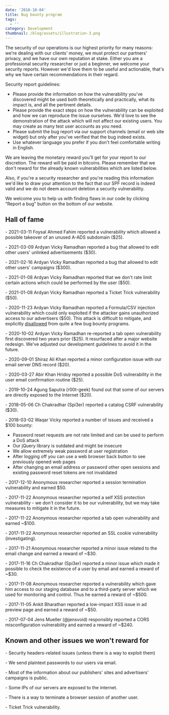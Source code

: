 ```yaml
---
date: '2018-10-04'
title: Bug bounty program
tags:
  - ''
category: Development
thumbnail: /blog/assets/illustration-3.png
---
```

The security of our operations is our highest priority for many reasons: we're dealing with our clients’ money, we must protect our partners' privacy, and we have our own reputation at stake. Either you are a professional security researcher or just a beginner, we welcome your security reports. However we'd love them to be useful and actionable, that's why we have certain recommendations in their regard.

  Security report guidelines:

* Please provide the information on how the vulnerability you've discovered might be used both theoretically and practically, what its impact is, and all the pertinent details.
* Please provide the exact steps on how the vulnerability can be exploited and how we can reproduce the issue ourselves. We'd love to see the demonstration of the attack which will not affect our existing users. You may create as many test user accounts as you need.
* Please submit the bug report via our support channels (email or web site widget) but only after you've verified that the bug indeed exists.
* Use whatever language you prefer if you don't feel comfortable writing in English.

We are leaving the monetary reward you'll get for your report to our discretion. The reward will be paid in bitcoins. Please remember that we don't reward for the already known vulnerabilities which are listed below.

Also, if you're a security researcher and you're reading this information we'd like to draw your attention to the fact that our SPF record is indeed valid and we do not deem account deletion a security vulnerability.

We welcome you to help us with finding flaws in our code by clicking “Report a bug” button on the bottom of our website.

## Hall of fame

\- 2021-03-11 Foysal Ahmed Fahim reported a vulnerability which allowed a possible takeover of an unused A-ADS subdomain ($25).

\- 2021-03-09 Ardyan Vicky Ramadhan reported a bug that allowed to edit other users' unlinked advertisements ($30).

\- 2021-02-16 Ardyan Vicky Ramadhan reported a bug that allowed to edit other users' campaigns ($300).

\- 2021-01-08 Ardyan Vicky Ramadhan reported that we don't rate limit certain actions which could be performed by the user ($50).

\- 2021-01-08 Ardyan Vicky Ramadhan reported a Ticket Trick vulnerability ($50).

\- 2020-11-23 Ardyan Vicky Ramadhan reported a Formula/CSV injection vulnerability which could only exploited if the attacker gains unauthorized access to our advertisers ($50). This attack is difficult to mitigate, and explicitly [disallowed](https://owasp.org/www-community/attacks/CSV_Injection) from quite a few bug bounty programs.

\- 2020-10-02 Ardyan Vicky Ramadhan re-reported a tab open vulnerability first discovered two years prior ($25). It resurfaced after a major website redesign. We've adjusted our development guidelines to avoid it in the future.

\- 2020-09-01 Shiraz Ali Khan reported a minor configuration issue with our email server DNS record ($20).

\- 2020-03-27 Abir Khan Hridoy reported a possible DoS vulnerability in the user email confirmation routine ($25).

\- 2019-10-24 Agung Saputra (r00t-geek) found out that some of our servers are directly exposed to the Internet ($20).

\- 2018-05-06  Ch Chakradhar (Spi3er) reported a catalog CSRF vulnerability ($30).

\- 2018-03-02 Waqar Vicky reported a number of issues and received a $100 bounty:

* Password reset requests are not rate limited and can be used to perform a DoS attack
* Our jQuery library is outdated and might be insecure
* We allow extremely weak password at user registration
* After logging off you can use a web browser back button to see previously opened web pages
* After changing an email address _or_ password other open sessions and existing password reset tokens are not invalidated

\- 2017-12-10 Anonymous researcher reported a session termination vulnerability and earned $50.

\- 2017-11-22 Anonymous researcher reported a self XSS protection vulnerability - we don't consider it to be our vulnerability, but we may take measures to mitigate it in the future.

\- 2017-11-22 Anonymous researcher reported a tab open vulnerability and earned ~$100.

\- 2017-11-22 Anonymous researcher reported an SSL cookie vulnerability (investigating).

\- 2017-11-21 Anonymous researcher reported a minor issue related to the email change and earned a reward of ~$30.

\- 2017-11-16 Ch Chakradhar (Spi3er) reported a minor issue which made it possible to check the existence of a user by email and earned a reward of ~$30.

\- 2017-11-08 Anonymous researcher reported a vulnerability which gave him access to our staging database and to a third-party server which we used for monitoring and control. Thus he earned a reward of ~$500.

\- 2017-11-05 Ankit Bharathan reported a low-impact XSS issue in ad preview page and earned a reward of ~$50.

\- 2017-07-04 Jens Mueller (@jensvoid) responsibly reported a CORS misconfiguration vulnerability and earned a reward of ~$240.

## Known and other issues we won't reward for

\- Security headers-related issues (unless there is a way to exploit them)

\- We send plaintext passwords to our users via email.

\- Most of the information about our publishers' sites and advertisers' campaigns is public.

\- Some IPs of our servers are exposed to the internet.

\- There is a way to terminate a browser session of another user.

\- Ticket Trick vulnerability.
